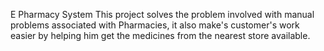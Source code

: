 E Pharmacy System This project solves the problem involved with manual problems associated with Pharmacies, it also make's customer's work easier by helping him get the medicines from the nearest store available.
